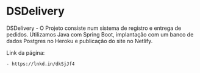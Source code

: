 # DSDelivery

DSDelivery - O Projeto consiste num sistema de registro e entrega de pedidos. Utilizamos Java com Spring Boot, implantação com um banco de dados Postgres no Heroku e publicação do site no Netlify.

Link da página: 

    - https://lnkd.in/dkSjJf4

